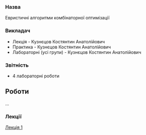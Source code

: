 ### Назва
Евристичні алгоритми комбінаторної оптимізації

### Викладач
 - Лекція - Кузнєцов Костянтин Анатолійович
 - Практика - Кузнєцов Костянтин Анатолійович
 - Лабораторні (усі групи) - Кузнєцов Костянтин Анатолійович

### Звітність
 - 4 лабораторні роботи

## Роботи

...

### Лекції

[Лекція 1](./lecture1.md)